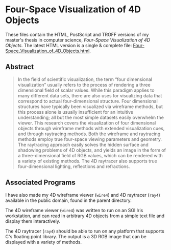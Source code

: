 Four-Space Visualization of 4D Objects
====================================================================================================

These files contain the HTML, PostScript and TROFF versions of my master's thesis in computer
science, _Four-Space Visualization of 4D Objects_. The latest HTML version is a single & complete
file: [Four-Space\_Visualization\_of\_4D\_Objects.html].

Abstract
--------
> In the field of scientific visualization, the term “four dimensional
> visualization” usually refers to the process of rendering a three dimensional
> field of scalar values. While this paradigm applies to many different data
> sets, there are also uses for visualizing data that correspond to actual
> four-dimensional structure. Four dimensional structures have typically been
> visualized via wireframe methods, but this process alone is usually insufficient
> for an intuitive understanding; all but the most simple datasets easily
> overwhelm the viewer. This research covers the visualization of four
> dimensional objects through wireframe methods with extended visualization cues,
> and through raytracing methods. Both the wireframe and raytracing methods
> employ true four-space viewing parameters and geometry. The raytracing approach
> easily solves the hidden surface and shadowing problems of 4D objects, and
> yields an image in the form of a three-dimensional field of RGB values, which
> can be rendered with a variety of existing methods. The 4D raytracer also
> supports true four-dimensional lighting, reflections and refractions.


Associated Programs
-------------------
I have also made my 4D wireframe viewer (`wire4`) and 4D raytracer (`ray4`) available in the public
domain, found in the parent directory.

The 4D wireframe viewer (`wire4`) was written to run on an SGI Iris workstation, and can read in
arbitrary 4D objects from a simple text file and display them interactively.

The 4D raytracer (`ray4`) should be able to run on any platform that supports C's floating point
library. The output is a 3D RGB image that can be displayed with a variety of methods.



[Four-Space\_Visualization\_of\_4D\_Objects.html]: http://hollasch.github.io/ray4/Four-Space_Visualization_of_4D_Objects.html
